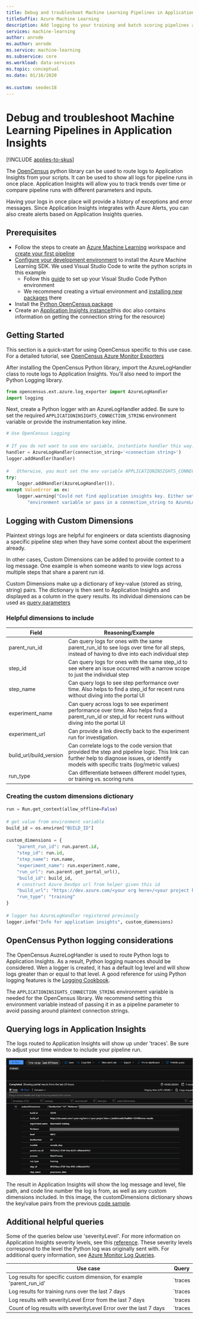```yaml
---
title: Debug and troubleshoot Machine Learning Pipelines in Application Insights
titleSuffix: Azure Machine Learning
description: Add logging to your training and batch scoring pipelines and view the logged results in Application Insights.
services: machine-learning
author: anrode
ms.author: anrode
ms.service: machine-learning
ms.subservice: core
ms.workload: data-services
ms.topic: conceptual
ms.date: 01/16/2020

ms.custom: seodec18
---
```

# Debug and troubleshoot Machine Learning Pipelines in Application Insights
[!INCLUDE [applies-to-skus](../../includes/aml-applies-to-basic-enterprise-sku.md)]

The [OpenCensus](https://opencensus.io/quickstart/python/) python library can be used to route logs to Application Insights from your scripts. It can be used to show all logs for pipeline runs in once place. Application Insights will allow you to track trends over time or compare pipeline runs with different parameters and inputs.

Having your logs in once place will provide a history of exceptions and error messages. Since Application Insights integrates with Azure Alerts, you can also create alerts based on Application Insights queries.

## Prerequisites

* Follow the steps to create an [Azure Machine Learning](./how-to-manage-workspace.md) workspace and [create your first pipeline](./how-to-create-your-first-pipeline.md)
* [Configure your development environment](./how-to-configure-environment.md) to install the Azure Machine Learning SDK. We used Visual Studio Code to write the python scripts in this example
  * Follow this [guide](https://code.visualstudio.com/docs/python/python-tutorial) to set up your Visual Studio Code Python environment
  * We recommend creating a virtual environment and [installing new packages](https://code.visualstudio.com/docs/python/python-tutorial#_install-and-use-packages) there
* Install the [Python OpenCensus package](https://pypi.org/project/opencensus/)
* Create an [Application Insights instance](../azure-monitor/app/opencensus-python.md)(this doc also contains information on getting the connection string for the resource)

## Getting Started

This section is a quick-start for using OpenCensus specific to this use case. For a detailed tutorial, see [OpenCensus Azure Monitor Exporters](https://github.com/census-instrumentation/opencensus-python/tree/master/contrib/opencensus-ext-azure)

After installing the OpenCensus Python library, import the AzureLogHandler class to route logs to Application Insights. You'll also need to import the Python Logging library.

```python
from opencensus.ext.azure.log_exporter import AzureLogHandler
import logging
```

Next, create a Python logger with an AzureLogHandler added. Be sure to set the required `APPLICATIONINSIGHTS_CONNECTION_STRING` environment variable or provide the instrumentation key inline.

```python
# Use OpenCensus Logging

# If you do not want to use env variable, instantiate handler this way:
handler = AzureLogHandler(connection_string='<connection string>')
logger.addHandler(handler)

#   Otherwise, you must set the env variable APPLICATIONINSIGHTS_CONNECTION_STRING
try:        
    logger.addHandler(AzureLogHandler()).
except ValueError as ex:
    logger.warning("Could not find application insights key. Either set the APPLICATIONINSIGHTS_CONNECTION_STRING " \
        "environment variable or pass in a connection_string to AzureLogHandler.")
```

## Logging with Custom Dimensions
 
Plaintext strings logs are helpful for engineers or data scientists diagnosing a specific pipeline step when they have some context about the experiment already.

In other cases, Custom Dimensions can be added to provide context to a log message. One example is when someone wants to view logs across multiple steps that share a parent run id.

Custom Dimensions make up a dictionary of key-value (stored as string, string) pairs. The dictionary is then sent to Application Insights and displayed as a column in the query results. Its individual dimensions can be used as [query parameters](#additional-helpful-queries)

### Helpful dimensions to include

| Field                          | Reasoning/Example                                                                                                                                                                       |
|--------------------------------|-----------------------------------------------------------------------------------------------------------------------------------------------------------------------------------------|
| parent_run_id                  | Can query logs for ones with the same parent_run_id to see logs over time for all steps, instead of having to dive into each individual step                                        |
| step_id                        | Can query logs for ones with the same step_id to see where an issue occurred with a narrow scope to just the individual step                                                        |
| step_name                      | Can query logs to see step performance over time. Also helps to find a step_id for recent runs without diving into the portal UI                                          |
| experiment_name                | Can query across logs to see experiment performance over time. Also helps find a parent_run_id or step_id for recent runs without diving into the portal UI                   |
| experiment_url                 | Can provide a link directly back to the experiment run for investigation. |
| build_url/build_version | Can correlate logs to the code version that provided the step and pipeline logic. This link can further help to diagnose issues, or identify models with specific traits (log/metric values) |
| run_type                       | Can differentiate between different model types, or training vs. scoring runs                                                                                                           |

### Creating the custom dimensions dictionary

```python
run = Run.get_context(allow_offline=False)

# get value from environment variable
build_id = os.environ["BUILD_ID"]

custom_dimensions = {
    "parent_run_id": run.parent.id,
    "step_id": run.id,
    "step_name": run.name,
    "experiment_name": run.experiment.name,
    "run_url": run.parent.get_portal_url(),
    "build_id": build_id, 
    # construct Azure DevOps url from helper given this id
    "build_url": "https://dev.azure.com/<your org here>/<your project here>/_build/results?buildId={build_id}&view=results",
    "run_type": "training"
}

# logger has AzureLogHandler registered previously
logger.info("Info for application insights", custom_dimensions) 

```

## OpenCensus Python logging considerations

The OpenCensus AuzreLogHandler is used to route Python logs to Application Insights. As a result, Python logging nuances should be considered. Wen a logger is created, it has a default log level and will show logs greater than or equal to that level. A good reference for using Python logging features is the [Logging Cookbook](https://docs.python.org/3/howto/logging-cookbook.html).

The `APPLICATIONINSIGHTS_CONNECTION_STRING` environment variable is needed for the OpenCensus library. We recommend setting this environment variable instead of passing it in as a pipeline parameter to avoid passing around plaintext connection strings.

## Querying logs in Application Insights

The logs routed to Application Insights will show up under 'traces'. Be sure to adjust your time window to include your pipeline run.

![Application Insights Query result](./media/how-to-debug-pipelines-application-insights/traces-application-insights-query.png)

The result in Application Insights will show the log message and level, file path, and code line number the log is from, as well as any custom dimensions included. In this image, the customDimensions dictionary shows the key/value pairs from the previous [code sample](#creating-custom-dimensions-dictionary).

## Additional helpful queries

Some of the queries below use 'severityLevel'. For more information on Application Insights severity levels, see this [reference](https://docs.microsoft.com/en-us/dotnet/api/microsoft.applicationinsights.datacontracts.severitylevel?view=azure-dotnet). These severity levels correspond to the level the Python log was originally sent with. For additional query information, see [Azure Monitor Log Queries](https://docs.microsoft.com/en-us/azure/azure-monitor/log-query/query-language).

| Use case                                                               | Query                                                                                              |
|------------------------------------------------------------------------|----------------------------------------------------------------------------------------------------|
| Log results for specific custom dimension, for example 'parent_run_id' | `traces | where customDimensions.['parent_run_id'] == '931024c2-3720-11ea-b247-c49deda841c1'` |
| Log results for training runs over the last 7 days                     | `traces | where timestamp > ago(7d) and customDimensions['run_type'] == 'training'`           |
| Log results with severityLevel Error from the last 7 days              | `traces | where timestamp > ago(7d) and severityLevel == 3`                                   |
| Count of log results with severityLevel Error over the last 7 days     | `traces | where timestamp > ago(7d) and severityLevel == 3 | summarize count()`          |
